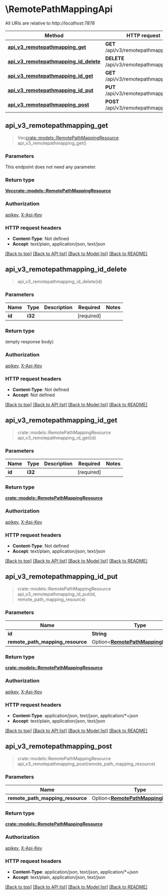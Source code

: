 # \RemotePathMappingApi

All URIs are relative to *http://localhost:7878*

Method | HTTP request | Description
------------- | ------------- | -------------
[**api_v3_remotepathmapping_get**](RemotePathMappingApi.md#api_v3_remotepathmapping_get) | **GET** /api/v3/remotepathmapping | 
[**api_v3_remotepathmapping_id_delete**](RemotePathMappingApi.md#api_v3_remotepathmapping_id_delete) | **DELETE** /api/v3/remotepathmapping/{id} | 
[**api_v3_remotepathmapping_id_get**](RemotePathMappingApi.md#api_v3_remotepathmapping_id_get) | **GET** /api/v3/remotepathmapping/{id} | 
[**api_v3_remotepathmapping_id_put**](RemotePathMappingApi.md#api_v3_remotepathmapping_id_put) | **PUT** /api/v3/remotepathmapping/{id} | 
[**api_v3_remotepathmapping_post**](RemotePathMappingApi.md#api_v3_remotepathmapping_post) | **POST** /api/v3/remotepathmapping | 



## api_v3_remotepathmapping_get

> Vec<crate::models::RemotePathMappingResource> api_v3_remotepathmapping_get()


### Parameters

This endpoint does not need any parameter.

### Return type

[**Vec<crate::models::RemotePathMappingResource>**](RemotePathMappingResource.md)

### Authorization

[apikey](../README.md#apikey), [X-Api-Key](../README.md#X-Api-Key)

### HTTP request headers

- **Content-Type**: Not defined
- **Accept**: text/plain, application/json, text/json

[[Back to top]](#) [[Back to API list]](../README.md#documentation-for-api-endpoints) [[Back to Model list]](../README.md#documentation-for-models) [[Back to README]](../README.md)


## api_v3_remotepathmapping_id_delete

> api_v3_remotepathmapping_id_delete(id)


### Parameters


Name | Type | Description  | Required | Notes
------------- | ------------- | ------------- | ------------- | -------------
**id** | **i32** |  | [required] |

### Return type

 (empty response body)

### Authorization

[apikey](../README.md#apikey), [X-Api-Key](../README.md#X-Api-Key)

### HTTP request headers

- **Content-Type**: Not defined
- **Accept**: Not defined

[[Back to top]](#) [[Back to API list]](../README.md#documentation-for-api-endpoints) [[Back to Model list]](../README.md#documentation-for-models) [[Back to README]](../README.md)


## api_v3_remotepathmapping_id_get

> crate::models::RemotePathMappingResource api_v3_remotepathmapping_id_get(id)


### Parameters


Name | Type | Description  | Required | Notes
------------- | ------------- | ------------- | ------------- | -------------
**id** | **i32** |  | [required] |

### Return type

[**crate::models::RemotePathMappingResource**](RemotePathMappingResource.md)

### Authorization

[apikey](../README.md#apikey), [X-Api-Key](../README.md#X-Api-Key)

### HTTP request headers

- **Content-Type**: Not defined
- **Accept**: text/plain, application/json, text/json

[[Back to top]](#) [[Back to API list]](../README.md#documentation-for-api-endpoints) [[Back to Model list]](../README.md#documentation-for-models) [[Back to README]](../README.md)


## api_v3_remotepathmapping_id_put

> crate::models::RemotePathMappingResource api_v3_remotepathmapping_id_put(id, remote_path_mapping_resource)


### Parameters


Name | Type | Description  | Required | Notes
------------- | ------------- | ------------- | ------------- | -------------
**id** | **String** |  | [required] |
**remote_path_mapping_resource** | Option<[**RemotePathMappingResource**](RemotePathMappingResource.md)> |  |  |

### Return type

[**crate::models::RemotePathMappingResource**](RemotePathMappingResource.md)

### Authorization

[apikey](../README.md#apikey), [X-Api-Key](../README.md#X-Api-Key)

### HTTP request headers

- **Content-Type**: application/json, text/json, application/*+json
- **Accept**: text/plain, application/json, text/json

[[Back to top]](#) [[Back to API list]](../README.md#documentation-for-api-endpoints) [[Back to Model list]](../README.md#documentation-for-models) [[Back to README]](../README.md)


## api_v3_remotepathmapping_post

> crate::models::RemotePathMappingResource api_v3_remotepathmapping_post(remote_path_mapping_resource)


### Parameters


Name | Type | Description  | Required | Notes
------------- | ------------- | ------------- | ------------- | -------------
**remote_path_mapping_resource** | Option<[**RemotePathMappingResource**](RemotePathMappingResource.md)> |  |  |

### Return type

[**crate::models::RemotePathMappingResource**](RemotePathMappingResource.md)

### Authorization

[apikey](../README.md#apikey), [X-Api-Key](../README.md#X-Api-Key)

### HTTP request headers

- **Content-Type**: application/json, text/json, application/*+json
- **Accept**: text/plain, application/json, text/json

[[Back to top]](#) [[Back to API list]](../README.md#documentation-for-api-endpoints) [[Back to Model list]](../README.md#documentation-for-models) [[Back to README]](../README.md)


